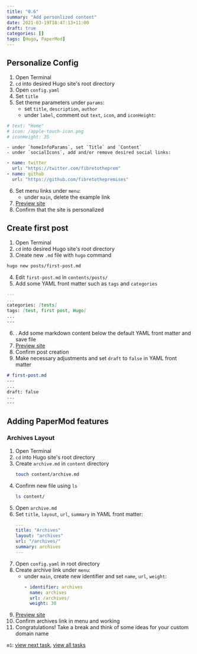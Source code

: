```yaml
---
title: "0.6"
summary: "Add personlized content"
date: 2021-03-19T18:47:13+11:00
draft: true
categories: []
tags: [Hugo, PaperMod]
---
```

## Personalize Config
1. Open Terminal
2. `cd` into desired Hugo site's root directory
3. Open `config.yaml`
4. Set `title`
5. Set theme parameters under `params`:
	- set `title`, `description`, `author`
	- under `label`, comment out `text`, `icon`, and `iconHeight`:
```yaml
# text: "Home"
# icon: /apple-touch-icon.png
# iconHeight: 35
```
	- under `homeInfoParams`, set `Title` and `Content`
	- under `socialIcons`, add and/or remove desired social links:
```yaml
- name: twitter
  url: "https://twitter.com/fibretotheprem"
- name: github
  url: "https://github.com/fibretothepremises"
```
6. Set menu links under `menu`:
	- under `main`, delete the example link
7. [Preview site](../preview-hugo-site)
10. Confirm that the site is personalized

## Create first post
1. Open Terminal
2. `cd` into desired Hugo site's root directory
3. Create new `.md` file with `hugo` command
```bash
hugo new posts/first-post.md
```
4. Edit `first-post.md` in `contents/posts/`
5. Add some YAML front matter such as `tags` and `categories`
```md
---
...
categories: [tests]
tags: [test, first post, Hugo]
...
---
```
6. . Add some markdown content below the default YAML front matter and save file
7. [Preview site](../preview-hugo-site)
8. Confirm post creation
9. Make necessary adjustments and set `draft` to `false` in YAML front matter
```md
# first-post.md
---
...
draft: false
...
---
```


## Adding PaperMod features
### Archives Layout
1. Open Terminal
2. `cd` into Hugo site's root directory
3. Create `archive.md` in `content` directory
	```bash
	touch content/archive.md
	```
4. Confirm new file using `ls`
	```bash
	ls content/
	```
5. Open `archive.md`
6. Set `title`, `layout`, `url`, `summary` in YAML front matter:
	```yaml
	---
	title: "Archives"
	layout: "archives"
	url: "/archives/"
	summary: archives
	---
	```
7. Open `config.yaml` in root directory
8. Create archive link under `menu`:
	- under `main`, create new identifier and set `name`, `url`, `weight`:
		```yaml
		- identifier: archives
		  name: archives
		  url: /archives/
		  weight: 30
		```
9. [Preview site](../preview-hugo-site)
10. Confirm archives link in menu and working
11. Congratulations! Take a break and think of some ideas for your custom domain name

`m1`: [view next task](../0.7), [view all tasks](../0#tasks)
